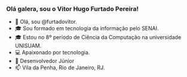 <h3>Olá galera, sou o Vitor Hugo Furtado Pereira! </h3>

- 👋 Olá, sou @furtadovitor.
- &#127891; Sou formado em tecnologia da informação pelo SENAI. 
- &#127891; Estou no 8º período de Ciência da Computação na universidade UNISUAM.
- &#128187; Apaixonado por tecnologia.
- &#128188; Desenvolvedor Júnior
- 📫 Vila da Penha, Rio de Janeiro, RJ.


<!---
furtadovitor/furtadovitor is a ✨ special ✨ repository because its `README.md` (this file) appears on your GitHub profile.
You can click the Preview link to take a look at your changes.
--->
